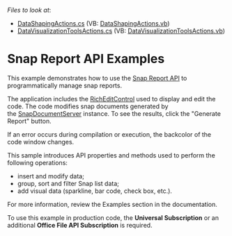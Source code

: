 <!-- default file list -->
*Files to look at*:

* [DataShapingActions.cs](./CS/SnapServerExamples/CodeExamples/DataShapingActions.cs) (VB: [DataShapingActions.vb](./VB/SnapServerExamples/CodeExamples/DataShapingActions.vb))
* [DataVisualizationToolsActions.cs](./CS/SnapServerExamples/CodeExamples/DataVisualizationToolsActions.cs) (VB: [DataVisualizationToolsActions.vb](./VB/SnapServerExamples/CodeExamples/DataVisualizationToolsActions.vb))
<!-- default file list end -->
# Snap Report API Examples

This example demonstrates how to use the [Snap Report API](https://docs.devexpress.com/OfficeFileAPI/15188/snap-report-api?v=21.2) to programmatically manage snap reports.  

The application includes the [RichEditControl](https://docs.devexpress.com/WindowsForms/6975/controls-and-libraries/rich-text-editor/product-information/included-components?v=21.2) used to display and edit the code. The code modifies snap documents generated by the [SnapDocumentServer](https://docs.devexpress.com/OfficeFileAPI/DevExpress.Snap.SnapDocumentServer?v=21.2) instance. To see the results, click the "Generate Report" button.   

If an error occurs during compilation or execution, the backcolor of the code window changes.  

This sample introduces API properties and methods used to perform the following operations:

* insert and modify data; 
* group, sort and filter Snap list data; 
* add visual data (sparkline, bar code, check box, etc.).  

For more information, review the Examples section in the documentation.

To use this example in production code, the **Universal Subscription** or an additional **Office File API Subscription** is required.


